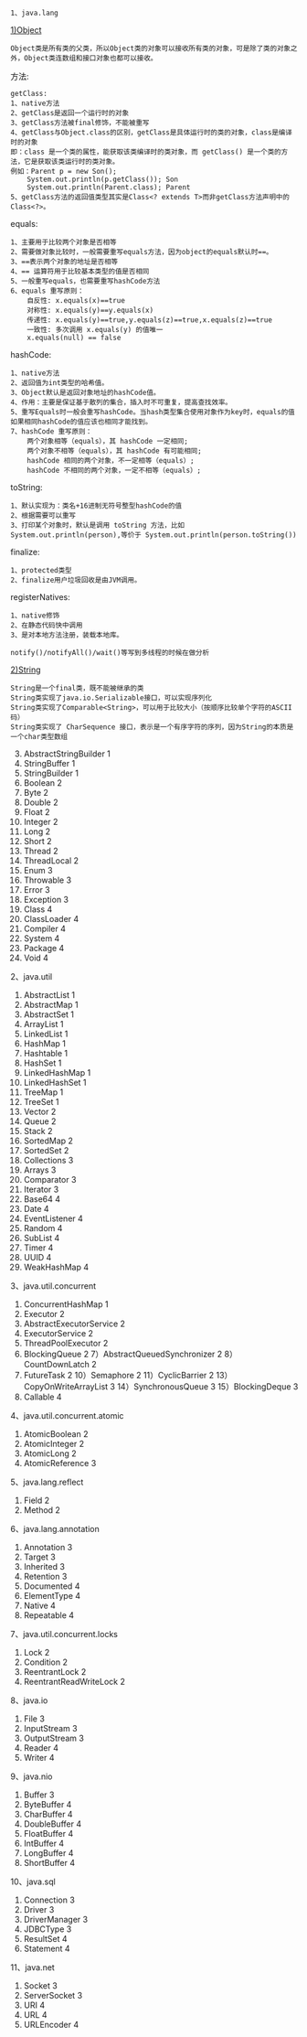 
`1、java.lang`

[1)Object](https://blog.csdn.net/tyrroo/article/details/83625811)
```
Object类是所有类的父类，所以Object类的对象可以接收所有类的对象，可是除了类的对象之外，Object类连数组和接口对象也都可以接收。
```
方法:
```
getClass:
1、native方法
2、getClass是返回一个运行时的对象
3、getClass方法被final修饰，不能被重写
4、getClass与Object.class的区别，getClass是具体运行时的类的对象，class是编译时的对象
即：class 是一个类的属性，能获取该类编译时的类对象，而 getClass() 是一个类的方法，它是获取该类运行时的类对象。
例如：Parent p = new Son();
    System.out.println(p.getClass()); Son
    System.out.println(Parent.class); Parent
5、getClass方法的返回值类型其实是Class<? extends T>而非getClass方法声明中的Class<?>。
```

equals:
```
1、主要用于比较两个对象是否相等
2、需要做对象比较时，一般需要重写equals方法，因为object的equals默认时==。
3、==表示两个对象的地址是否相等
4、== 运算符用于比较基本类型的值是否相同
5、一般重写equals，也需要重写hashCode方法
6、equals 重写原则：
    自反性: x.equals(x)==true
    对称性: x.equals(y)==y.equals(x)
    传递性: x.equals(y)==true,y.equals(z)==true,x.equals(z)==true
    一致性: 多次调用 x.equals(y) 的值唯一
    x.equals(null) == false
```
hashCode:
```
1、native方法
2、返回值为int类型的哈希值。
3、Object默认是返回对象地址的hashCode值。
4、作用：主要是保证基于散列的集合，插入时不可重复，提高查找效率。
5、重写Equals时一般会重写hashCode。当hash类型集合使用对象作为key时，equals的值如果相同hashCode的值应该也相同才能找到。
7、hashCode 重写原则：
    两个对象相等（equals），其 hashCode 一定相同;
    两个对象不相等（equals），其 hashCode 有可能相同;
    hashCode 相同的两个对象，不一定相等（equals）;
    hashCode 不相同的两个对象，一定不相等（equals）;
```
toString:
```
1、默认实现为：类名+16进制无符号整型hashCode的值
2、根据需要可以重写
3、打印某个对象时，默认是调用 toString 方法，比如 System.out.println(person),等价于 System.out.println(person.toString())
```
finalize:
```
1、protected类型
2、finalize用户垃圾回收是由JVM调用。
```
registerNatives:
```
1、native修饰
2、在静态代码快中调用
3、是对本地方法注册，装载本地库。
```
```
notify()/notifyAll()/wait()等写到多线程的时候在做分析
```


[2)String](https://blog.csdn.net/SnailMann/article/details/80882719)
```
String是一个final类，既不能被继承的类
String类实现了java.io.Serializable接口，可以实现序列化
String类实现了Comparable<String>，可以用于比较大小（按顺序比较单个字符的ASCII码）
String类实现了 CharSequence 接口，表示是一个有序字符的序列，因为String的本质是一个char类型数组
```

3) AbstractStringBuilder 1
4) StringBuffer 1
5) StringBuilder 1
6) Boolean 2
7) Byte 2
8) Double 2
9) Float 2
10) Integer 2
11) Long 2
12) Short 2
13) Thread 2
14) ThreadLocal 2
15) Enum 3
16) Throwable 3
17) Error 3
18) Exception 3
19) Class 4
20) ClassLoader 4
21) Compiler 4
22) System 4
23) Package 4
24) Void 4

2、java.util

1) AbstractList 1
2) AbstractMap 1
3) AbstractSet 1
4) ArrayList 1
5) LinkedList 1
6) HashMap 1
7) Hashtable 1
8) HashSet 1
9) LinkedHashMap 1
10) LinkedHashSet 1
11) TreeMap 1
12) TreeSet 1
13) Vector 2
14) Queue 2
15) Stack 2
16) SortedMap 2
17) SortedSet 2
18) Collections 3
19) Arrays 3
20) Comparator 3
21) Iterator 3
22) Base64 4
23) Date 4
24) EventListener 4
25) Random 4
26) SubList 4
27) Timer 4
28) UUID 4
29) WeakHashMap 4

3、java.util.concurrent

1) ConcurrentHashMap 1
2) Executor 2
3) AbstractExecutorService 2
4) ExecutorService 2
5) ThreadPoolExecutor 2
6) BlockingQueue 2
7）AbstractQueuedSynchronizer 2
8）CountDownLatch 2
9) FutureTask 2
10）Semaphore 2
11）CyclicBarrier 2
13）CopyOnWriteArrayList 3
14）SynchronousQueue 3
15）BlockingDeque 3
16) Callable 4

4、java.util.concurrent.atomic

1) AtomicBoolean 2
2) AtomicInteger 2
3) AtomicLong 2
4) AtomicReference 3


5、java.lang.reflect

1) Field 2
2) Method 2

6、java.lang.annotation

1) Annotation 3
2) Target 3
3) Inherited 3
4) Retention 3
5) Documented 4
6) ElementType 4
7) Native 4
8) Repeatable 4

7、java.util.concurrent.locks

1) Lock 2
2) Condition 2
3) ReentrantLock 2
4) ReentrantReadWriteLock 2

8、java.io

1) File 3
2) InputStream   3
3) OutputStream  3
4) Reader  4
5) Writer  4

9、java.nio

1) Buffer 3
2) ByteBuffer 4
3) CharBuffer 4
4) DoubleBuffer 4
5) FloatBuffer 4
6) IntBuffer 4
7) LongBuffer 4
8) ShortBuffer 4

10、java.sql

1) Connection 3
2) Driver 3
3) DriverManager 3
4) JDBCType 3
5) ResultSet 4
6) Statement 4


11、java.net

1) Socket 3
2) ServerSocket 3
3) URI 4
4) URL 4
5) URLEncoder 4